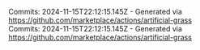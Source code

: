 Commits: 2024-11-15T22:12:15.145Z - Generated via https://github.com/marketplace/actions/artificial-grass
<br>
Commits: 2024-11-15T22:12:15.145Z - Generated via https://github.com/marketplace/actions/artificial-grass
<br>
